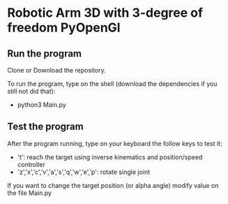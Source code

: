 # Robotic Arm 3D with 3-degree of freedom PyOpenGl

## Run the program
Clone or Download the repository.

To run the program, type on the shell (download the dependencies if you still not did that): 
  - python3 Main.py 

## Test the program
After the program running, type on your keyboard the follow keys to test it:
  - 't': reach the target using inverse kinematics and position/speed controller
  - 'z','x','c','v','a','s','q','w','e','p': rotate single joint
  
If you want to change the target position (or alpha angle) modify value on the file Main.py
